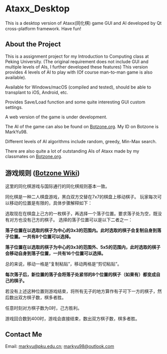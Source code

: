 # Ataxx_Desktop
This is a desktop version of Ataxx(同化棋) game GUI and AI developed by Qt cross-platform framework.
Have fun!

## About the Project
This is a assignment project for my Introduction to Computing class at Peking University. (The original requirement does not include GUI and multiple levels of AIs, I further developed these features) This version provides 4 levels of AI to play with (Of course man-to-man game is also available).

Available for Windows/macOS (compiled and tested), should be able to transplant to iOS, Android, etc.

Provides Save/Load function and some quite interesting GUI custom settings.

A web version of the game is under development.

The AI of the game can also be found on [Botzone.org](www.botzone.org). My ID on Botzone is MarkYu98.

Different levels of AI algorithms include random, greedy, Min-Max search.

There are also quite a lot of outstanding AIs of Ataxx made by my classmates on [Botzone.org](www.botzone.org).

## 游戏规则 ([Botzone Wiki](http://wiki.botzone.org/index.php?title=Ataxx))
这里的同化棋游戏与国际通行的同化棋规则基本一致。

同化棋是一种二人棋盘游戏，黑白双方交替在7x7的棋盘上移动棋子。
玩家每次可以移动的位置是有限的，具体步骤解释如下：

选取现在在棋盘上己方的一枚棋子，再选择一个落子位置。要求落子处为空，既没有对方也没有己方的棋子。
选择的落子位置可以是以下二者之一：

**落子位置在以选取的棋子为中心的3x3的范围内。此时选取的棋子会复制自身到落子位置。一共有8个位置可以选择。**

**落子位置在以选取的棋子为中心的3x3的范围外、5x5的范围内，此时选取的棋子会移动自身到落子位置，一共有16个位置可以选择。**

总的来说，移动一格是“复制粘贴”，移动两格是“剪切粘贴”。

**每次落子后，新位置的落子会将落子处紧邻的8个位置的棋子（如果有）都变成自己的棋子。**

若没有上述这种位置则游戏结束，将所有无子的地方算作有子可下一方的棋子，然后数出双方棋子数，棋多者胜。

任意时刻对方棋子数为0时，己方胜利。

游戏回合数到400时，游戏会直接结束，数出双方棋子数，棋多者胜。

## Contact Me
Email: markyu@pku.edu.cn; markyu98@outlook.com
